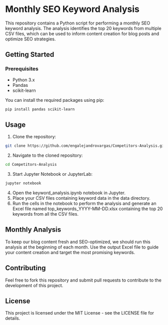 # Monthly SEO Keyword Analysis

This repository contains a Python script for performing a monthly SEO keyword analysis. The analysis identifies the top 20 keywords from multiple CSV files, which can be used to inform content creation for blog posts and optimize SEO strategies.

## Getting Started

### Prerequisites

- Python 3.x
- Pandas
- scikit-learn

You can install the required packages using pip:

```bash
pip install pandas scikit-learn
```
## Usage

1. Clone the repository:
```bash
git clone https://github.com/engalejandrovargas/Competitors-Analysis.git
```
2. Navigate to the cloned repository:
```bash
cd Competitors-Analysis
```
3. Start Jupyter Notebook or JupyterLab:
```bash
jupyter notebook
```
4. Open the keyword_analysis.ipynb notebook in Jupyter.
5. Place your CSV files containing keyword data in the data directory.
6. Run the cells in the notebook to perform the analysis and generate an Excel file named top_keywords_YYYY-MM-DD.xlsx containing the top 20 keywords from all the CSV files.

## Monthly Analysis
To keep our blog content fresh and SEO-optimized, we should run this analysis at the beginning of each month. Use the output Excel file to guide your content creation and target the most promising keywords.

## Contributing
Feel free to fork this repository and submit pull requests to contribute to the development of this project.

## License
This project is licensed under the MIT License - see the LICENSE file for details.
